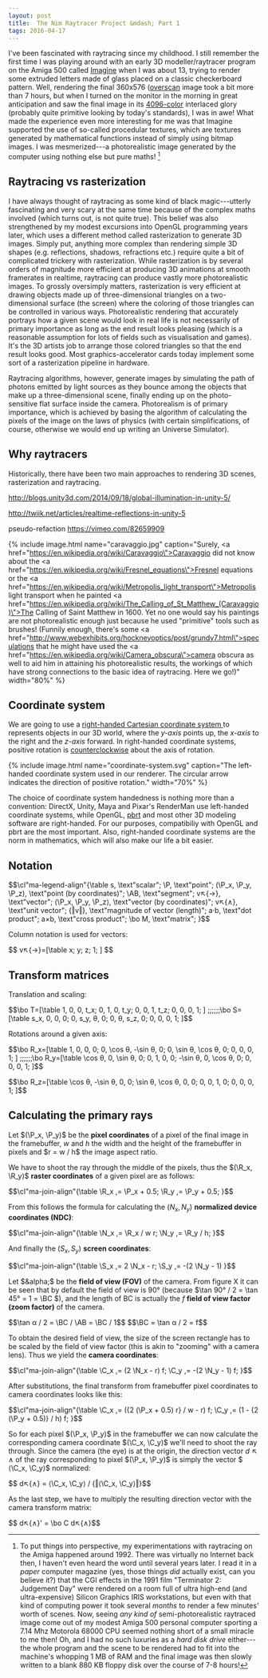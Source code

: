 ```yaml
---
layout: post
title:  The Nim Raytracer Project &mdash; Part 1
tags: 2016-04-17
---
```


I've been fascinated with raytracing since my childhood. I still remember the
first time I was playing around with an early 3D modeller/raytracer program on
the Amiga 500 called
[Imagine](https://en.wikipedia.org/wiki/Imagine_%283D_modeling_software%29)
when I was about 13, trying to render some extruded letters made of glass
placed on a classic checkerboard pattern. Well, rendering the final 360x576
([overscan](https://en.wikipedia.org/wiki/Overscan>!) image took a bit more
than 7 hours, but when I turned on the monitor in the morning in great
anticipation and saw the final image in its
[4096-color](https://en.wikipedia.org/wiki/Hold-And-Modify) interlaced glory
(probably quite primitive looking by today's standards), I was in awe! What
made the experience even more interesting for me was that Imagine supported
the use of so-called procedular textures, which are textures generated by
mathematical functions instead of simply using bitmap images. I was
mesmerized---a photorealistic image generated by the computer using nothing
else but pure maths! [^amiga]

## Raytracing vs rasterization

I have always thought of raytracing as some kind of black magic---utterly
fascinating and very scary at the same time because of the complex maths
involved (which turns out, is not quite true). This belief was also
strengthened by my modest excursions into OpenGL programming years later,
which uses a different method called rasterization to generate 3D images.
Simply put, anything more complex than rendering simple 3D shapes (e.g.
reflections, shadows, refractions etc.) require quite a bit of complicated
trickery with rasterization. While rasterization is by several orders of
magnitude more efficient at producing 3D animations at smooth framerates in
realtime, raytracing can produce vastly more photorealistic images. To grossly
oversimply matters, rasterization is very efficient at drawing objects made up
of three-dimensional triangles on a two-dimensional surface (the screen) where
the coloring of those triangles can be controlled in various ways.
Photorealistic rendering that accurately portrays how a given scene would look
in real life is not necessarily of primary importance as long as the end
result looks pleasing (which is a reasonable assumption for lots of fields
such as visualisation and games). It's the 3D artists job to arrange those
colored triangles so that the end result looks good. Most graphics-accelerator
cards today implement some sort of a rasterization pipeline in hardware. 

Raytracing algorithms, however, generate images by simulating the path of
photons emitted by light sources as they bounce among the objects that make up
a three-dimensional scene, finally ending up on the photo-sensitive flat
surface inside the camera. Photorealism is of primary importance, which is
achieved by basing the algorithm of calculating the pixels of the image on the
laws of physics (with certain simplifications, of course, otherwise we would
end up writing an Universe Simulator).


[^amiga]: To put things into perspective, my experimentations with raytracing on the Amiga happened around 1992. There was virtually no Internet back then, I haven't even heard the word until several years later. I read it in a *paper* computer magazine (yes, those things *did* actually exist, can you believe it?) that the CGI effects in the 1991 film "Terminator 2: Judgement Day" were rendered on a room full of ultra high-end (and ultra-expensive) Silicon Graphics IRIS workstations, but even with that kind of computing power it took several *months* to render a few minutes' worth of scenes. Now, seeing *any kind of* semi-photorealistic raytraced image come out of my modest Amiga 500 personal computer sporting a 7.14 Mhz Motorola 68000 CPU seemed nothing short of a small miracle to me then! Oh, and I had no such luxuries as a *hard disk drive* either---the whole program and the scene to be rendered had to fit into the machine's whopping 1 MB of RAM and the final image was then slowly written to a blank 880 KB floppy disk over the course of 7-8 hours!

## Why raytracers

Historically, there have been two main approaches to rendering 3D scenes,
rasterization and raytracing. 



http://blogs.unity3d.com/2014/09/18/global-illumination-in-unity-5/

http://twiik.net/articles/realtime-reflections-in-unity-5

pseudo-refaction
https://vimeo.com/82659909

{% include image.html name="caravaggio.jpg" caption="Surely, <a href=\"https://en.wikipedia.org/wiki/Caravaggio\">Caravaggio</a> did not know about the <a href=\"https://en.wikipedia.org/wiki/Fresnel_equations\">Fresnel equations</a> or the <a href=\"https://en.wikipedia.org/wiki/Metropolis_light_transport\">Metropolis light transport</a> when he painted <a href=\"https://en.wikipedia.org/wiki/The_Calling_of_St_Matthew_(Caravaggio)\">The Calling of Saint Matthew</a> in 1600. Yet no one would say his paintings are not photorealistic enough just because he used \"primitive\" tools such as brushes! (Funnily enough, there's some <a href=\"http://www.webexhibits.org/hockneyoptics/post/grundy7.html\">speculations</a> that he might have used the <a href=\"https://en.wikipedia.org/wiki/Camera_obscura\">camera obscura</a> as well to aid him in attaining his photorealistic results, the workings of which have strong connections to the basic idea of raytracing. Here we go!)" width="80%" %} 


## Coordinate system

We are going to use a [right-handed Cartesian coordinate system
](https://en.wikipedia.org/wiki/Cartesian_coordinate_system#In_three_dimensions)
to represents objects in our 3D world, where the *y-axis* points up, the *x-axis* to the right and the *z-axis* forward. In right-handed coordinate systems, positive rotation is [counterclockwise](https://www.evl.uic.edu/ralph/508S98/coordinates.html) about the axis of rotation.

{% include image.html name="coordinate-system.svg" caption="The left-handed coordinate system used in our renderer. The circular arrow indicates the direction of positive rotation." width="70%" %}

The choice of coordinate system handedness is nothing more than a convention: DirectX,
Unity, Maya and Pixar's RenderMan use left-handed coordinate systems, while OpenGL,
[pbrt](http://www.pbrt.org/) and most other 3D modeling software are
right-handed. For our purposes, compatibiliy with OpenGL and pbrt are the most
important. Also, right-handed coordinate systems are the norm in mathematics,
which will also make our life a bit easier.

## Notation

\$\$\cl\"ma-legend-align\"{\table
s, \text\"scalar\";
\P, \text\"point\";
(\P_x, \P_y, \P_z), \text\"point (by coordinates)\";
\AB, \text\"segment\";
v↖{→}, \text\"vector\";
⟨\P_x, \P_y, \P_z⟩, \text\"vector (by coordinates)\";
v↖{∧}, \text\"unit vector\";
{‖v‖}, \text\"magnitude of vector (length)\";
a·b, \text\"dot product\";
a×b, \text\"cross product\";
\bo M, \text\"matrix\";
}\$\$

Column notation is used for vectors:

\$\$ v↖{→}=[\table x; y; z; 1; ] \$\$

## Transform matrices

Translation and scaling:

\$\$\bo T=[\table
1, 0, 0, t_x;
0, 1, 0, t_y;
0, 0, 1, t_z;
0, 0, 0, 1;
]
\;\;\;\;\;\;\bo S=[\table
s_x,   0,   0, 0;
  0, s_y,   θ, 0;
  0,   θ, s_z, 0;
  0,   0,   0, 1;
]\$\$

Rotations around a given axis:

\$\$\bo R_x=[\table
1,      0,       0, 0;
0, \cos θ, -\sin θ, 0;
0, \sin θ,  \cos θ, 0;
0,      0,       0, 1;
]
\;\;\;\;\;\;\bo R_y=[\table
 \cos θ, 0, \sin θ, 0;
      0, 1,      0, 0;
-\sin θ, 0, \cos θ, 0;
      0, 0,      0, 1;
]\$\$

\$\$\bo R_z=[\table
\cos θ, -\sin θ, 0, 0;
\sin θ,  \cos θ, 0, 0;
     0,       0, 1, 0;
     0,       0, 0, 1;
]\$\$

## Calculating the primary rays

Let $(\P_x, \P_y)$ be the **pixel coordinates** of a pixel of the final image in the framebuffer, $w$ and $h$ the width and the height of the framebuffer in pixels and \$r = w / h\$ the image aspect ratio.

We have to shoot the ray through the middle of the pixels, thus the $(\R_x, \R_y)$ **raster coordinates** of a given pixel are as follows:

\$\$\cl\"ma-join-align\"{\table
\R_x ,= \P_x + 0.5;
\R_y ,= \P_y + 0.5;
}\$\$

From this follows the formula for calculating the $(N_x, N_y)$ **normalized device coordinates (NDC)**:

\$\$\cl\"ma-join-align\"{\table
\N_x ,= \R_x / w r;
\N_y ,= \R_y / h;
}\$\$

And finally the $(S_x, S_y)$ **screen coordinates**:

\$\$\cl\"ma-join-align\"{\table
\S_x ,= 2 \N_x - r;
\S_y ,= -(2 \N_y - 1)
}\$\$

Let $&alpha;$ be the **field of view (FOV)** of the camera. From figure
X it can be seen that by default the field of view is 90&deg; (because $\tan
90&deg; / 2 = \tan 45&deg; = 1 = \BC $), and the length of BC is actually the
$f$ **field of view factor (zoom factor)** of the camera.

\$\$\tan &alpha; / 2 = \BC / \AB = \BC / 1\$\$
\$\$\BC = \tan &alpha; / 2 = f$\$

To obtain the desired field of view, the size of the screen rectangle has to
be scaled by the field of view factor (this is akin to "zooming" with a camera
lens). Thus we yield the **camera coordinates**:

\$\$\cl\"ma-join-align\"{\table
\C_x ,= (2 \N_x - r) f;
\C_y ,= -(2 \N_y - 1) f;
}\$$

After substitutions, the final transform from framebuffer pixel coordinates to camera coordinates looks like this:

\$\$\cl\"ma-join-align\"{\table
\C_x ,= ({2 (\P_x + 0.5) r} / w - r) f;
\C_y ,= (1 - {2 (\P_y + 0.5)} / h) f;
}\$$

So for each pixel $(\P_x, \P_y)$ in the framebuffer we can now calculate the
corresponding camera coordinate $(\C_x, \C_y)$ we'll need to shoot
the ray through. Since the camera (the eye) is at the origin, the direction
vector $d↖{∧}$ of the ray corresponding to pixel $(\P_x, \P_y)$ is simply the
vector $⟨\C_x, \C_y⟩$ normalized:

\$\$ d↖{∧} = ⟨\C_x, \C_y⟩ / {‖⟨\C_x, \C_y⟩‖}\$\$

As the last step, we have to multiply the resulting direction vector with the
camera transform matrix:

\$\$ d↖{∧}' = \bo C d↖{∧}\$\$
